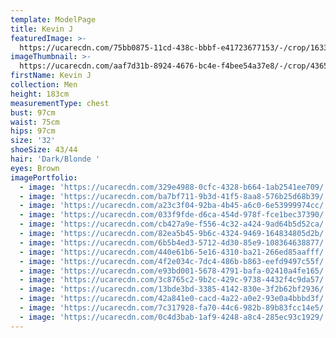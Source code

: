 ```yaml
---
template: ModelPage
title: Kevin J
featuredImage: >-
  https://ucarecdn.com/75bb0875-11cd-438c-bbbf-e41723677153/-/crop/1633x874/0,700/-/preview/
imageThumbnail: >-
  https://ucarecdn.com/aaf7d31b-8924-4676-bc4e-f4bee54a37e8/-/crop/4365x3472/284,0/-/preview/
firstName: Kevin J
collection: Men
height: 183cm
measurementType: chest
bust: 97cm
waist: 75cm
hips: 97cm
size: '32'
shoeSize: 43/44
hair: 'Dark/Blonde '
eyes: Brown
imagePortfolio:
  - image: 'https://ucarecdn.com/329e4988-0cfc-4328-b664-1ab2541ee709/'
  - image: 'https://ucarecdn.com/ba7bf711-9b3d-41f5-8aa8-576b25d68b39/'
  - image: 'https://ucarecdn.com/a23c3f04-92ba-4b45-a6c0-6e53999974cc/'
  - image: 'https://ucarecdn.com/033f9fde-d6ca-454d-978f-fce1bec37390/'
  - image: 'https://ucarecdn.com/cb427a9e-f556-4c32-a424-9ad64b5d52ca/'
  - image: 'https://ucarecdn.com/82ea5b45-9b6c-4324-9469-164834805d2b/'
  - image: 'https://ucarecdn.com/6b5b4ed3-5712-4d30-85e9-108364638877/'
  - image: 'https://ucarecdn.com/440e61b6-5e16-4310-ba21-266ed85aafff/'
  - image: 'https://ucarecdn.com/4f2e034c-7dc4-486b-b863-eefd9497c55f/'
  - image: 'https://ucarecdn.com/e93bd001-5678-4791-bafa-02410a4fe165/'
  - image: 'https://ucarecdn.com/3c8765c2-9b2c-429c-9738-4432f4c9da57/'
  - image: 'https://ucarecdn.com/13bde3bd-3385-4142-830e-3f2b62bf2936/'
  - image: 'https://ucarecdn.com/42a841e0-cacd-4a22-a0e2-93e0a4bbbd3f/'
  - image: 'https://ucarecdn.com/7c317928-fa70-44c6-982b-89b83fcc14e5/'
  - image: 'https://ucarecdn.com/0c4d3bab-1af9-4248-a8c4-285ec93c1929/'
---
```


